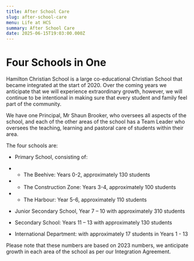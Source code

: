 ```yaml
---
title: After School Care
slug: after-school-care
menu: Life at HCS
summary: After School Care
date: 2025-06-15T19:03:00.000Z
---
```


# Four Schools in One

Hamilton Christian School is a large co-educational Christian School that became integrated at the start of 2020.  Over the coming years we anticipate that we will experience extraordinary growth, however, we will continue to be intentional in making sure that every student and family feel part of the community.

We have one Principal, Mr Shaun Brooker, who oversees all aspects of the school, and each of the other areas of the school has a Team Leader who oversees the teaching, learning and pastoral care of students within their area.

The four schools are:
* Primary School, consisting of:
* * The Beehive:  Years 0-2, approximately 130 students
* * The Construction Zone: Years 3-4, approximately 100 students
* * The Harbour: Year 5-6, approximately 110 students

* Junior Secondary School, Year 7 – 10 with approximately 310 students

* Secondary School: Years 11 – 13 with approximately 130 students

* International Department: with approximately 17 students in Years 1 - 13

Please note that these numbers are based on 2023 numbers, we anticipate growth in each area of the school as per our Integration Agreement.